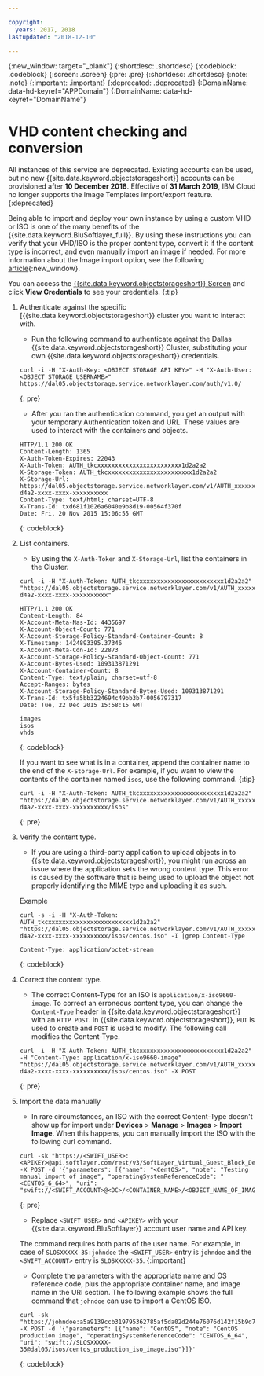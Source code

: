 ```yaml
---

copyright:
  years: 2017, 2018
lastupdated: "2018-12-10"

---
```

{:new_window: target="_blank"}
{:shortdesc: .shortdesc}
{:codeblock: .codeblock}
{:screen: .screen}
{:pre: .pre}
{:shortdesc: .shortdesc}
{:note: .note}
{:important: .important}
{:deprecated: .deprecated}
{:DomainName: data-hd-keyref="APPDomain"}
{:DomainName: data-hd-keyref="DomainName"}


# VHD content checking and conversion

All instances of this service are deprecated. Existing accounts can be used, but no new {{site.data.keyword.objectstorageshort}} accounts can be provisioned after **10 December 2018**. Effective of **31 March 2019**, IBM Cloud no longer supports the Image Templates import/export feature.
{:deprecated}

Being able to import and deploy your own instance by using a custom VHD or ISO is one of the many benefits of the {{site.data.keyword.BluSoftlayer_full}}. By using these instructions you can verify that your VHD/ISO is the proper content type, convert it if the content type is incorrect, and even manually import an image if needed. For more information about the Image import option, see the following [article](https://{DomainName}/docs/infrastructure/image-templates/import-image.html){:new_window}.

You can access the [{{site.data.keyword.objectstorageshort}} Screen](interacting-in-portal.html) and click **View Credentials** to see your credentials.
{:tip}

1. Authenticate against the specific [{{site.data.keyword.objectstorageshort}} cluster you want to interact with.
   - Run the following command to authenticate against the Dallas {{site.data.keyword.objectstorageshort}} Cluster, substituting your own {{site.data.keyword.objectstorageshort}} credentials.

   ```
   curl -i -H "X-Auth-Key: <OBJECT STORAGE API KEY>" -H "X-Auth-User: <OBJECT STORAGE USERNAME>" https://dal05.objectstorage.service.networklayer.com/auth/v1.0/
   ```
   {: pre}

   - After you ran the authentication command, you get an output with your temporary Authentication token and URL. These values are used to interact with the containers and objects.

   ```
   HTTP/1.1 200 OK
   Content-Length: 1365
   X-Auth-Token-Expires: 22043
   X-Auth-Token: AUTH_tkcxxxxxxxxxxxxxxxxxxxxxxxx1d2a2a2
   X-Storage-Token: AUTH_tkcxxxxxxxxxxxxxxxxxxxxxxxx1d2a2a2
   X-Storage-Url: https://dal05.objectstorage.service.networklayer.com/v1/AUTH_xxxxxxxx-d4a2-xxxx-xxxx-xxxxxxxxxx
   Content-Type: text/html; charset=UTF-8
   X-Trans-Id: txd681f1026a6040e9b8d19-00564f370f
   Date: Fri, 20 Nov 2015 15:06:55 GMT
   ```
   {: codeblock}

2. List containers.
   - By using the `X-Auth-Token` and `X-Storage-Url`, list the containers in the Cluster.

   ```
   curl -i -H "X-Auth-Token: AUTH_tkcxxxxxxxxxxxxxxxxxxxxxxxx1d2a2a2" "https://dal05.objectstorage.service.networklayer.com/v1/AUTH_xxxxxxxx-d4a2-xxxx-xxxx-xxxxxxxxxx"

   HTTP/1.1 200 OK
   Content-Length: 84
   X-Account-Meta-Nas-Id: 4435697
   X-Account-Object-Count: 771
   X-Account-Storage-Policy-Standard-Container-Count: 8
   X-Timestamp: 1424893395.37346
   X-Account-Meta-Cdn-Id: 22873
   X-Account-Storage-Policy-Standard-Object-Count: 771
   X-Account-Bytes-Used: 109313871291
   X-Account-Container-Count: 8
   Content-Type: text/plain; charset=utf-8
   Accept-Ranges: bytes      
   X-Account-Storage-Policy-Standard-Bytes-Used: 109313871291
   X-Trans-Id: tx5fa5bb3224694c49bb3b7-0056797317
   Date: Tue, 22 Dec 2015 15:58:15 GMT

   images
   isos
   vhds    
   ```
   {: codeblock}

   If you want to see what is in a container, append the container name to the end of the `X-Storage-Url`. For example, if you want to view the contents of the container named `isos`, use the following command.
   {:tip}

   ```
   curl -i -H "X-Auth-Token: AUTH_tkcxxxxxxxxxxxxxxxxxxxxxxxx1d2a2a2" "https://dal05.objectstorage.service.networklayer.com/v1/AUTH_xxxxxxxx-d4a2-xxxx-xxxx-xxxxxxxxxx/isos"
   ```
   {: pre}

3. Verify the content type.
   - If you are using a third-party application to upload objects in to {{site.data.keyword.objectstorageshort}}, you might run across an issue where the application sets the wrong content type. This error is caused by the software that is being used to upload the object not properly identifying the MIME type and uploading it as such.

   Example
   ```
   curl -s -i -H "X-Auth-Token: AUTH_tkcxxxxxxxxxxxxxxxxxxxxxxxx1d2a2a2" "https://dal05.objectstorage.service.networklayer.com/v1/AUTH_xxxxxxxx-d4a2-xxxx-xxxx-xxxxxxxxxx/isos/centos.iso" -I |grep Content-Type

   Content-Type: application/octet-stream
   ```
   {: codeblock}

4. Correct the content type.
   - The correct Content-Type for an ISO is `application/x-iso9660-image`. To correct an erroneous content type, you can change the `Content-Type` header in {{site.data.keyword.objectstorageshort}} with an `HTTP POST`. In {{site.data.keyword.objectstorageshort}}, `PUT` is used to create and `POST` is used to modify. The following call modifies the Content-Type.

   ```
   curl -i -H "X-Auth-Token: AUTH_tkcxxxxxxxxxxxxxxxxxxxxxxxx1d2a2a2" -H "Content-Type: application/x-iso9660-image" "https://dal05.objectstorage.service.networklayer.com/v1/AUTH_xxxxxxxx-d4a2-xxxx-xxxx-xxxxxxxxxx/isos/centos.iso" -X POST
   ```
   {: pre}

5. Import the data manually
   - In rare circumstances, an ISO with the correct Content-Type doesn't show up for import under **Devices** > **Manage** > **Images** > **Import Image**. When this happens, you can manually import the ISO  with the following curl command.

   ```
   curl -sk "https://<SWIFT_USER>:<APIKEY>@api.softlayer.com/rest/v3/SoftLayer_Virtual_Guest_Block_Device_Template_Group/createFromExternalSource.json" -X POST -d '{"parameters": [{"name": "<CentOS>", "note": "Testing manual import of image", "operatingSystemReferenceCode": "<CENTOS_6_64>", "uri": "swift://<SWIFT_ACCOUNT>@<DC>/<CONTAINER_NAME>/<OBJECT_NAME_OF_IMAGE>"}]}'
   ```
   {: pre}

   - Replace `<SWIFT_USER>` and `<APIKEY>` with your {{site.data.keyword.BluSoftlayer}} account user name and API key.

   The command requires both parts of the user name. For example, in case of `SLOSXXXXX-35:johndoe` the `<SWIFT_USER>` entry is `johndoe` and the `<SWIFT_ACCOUNT>` entry is `SLOSXXXXX-35`.
   {:important}

   - Complete the parameters with the appropriate name and OS reference code, plus the appropriate container name, and image name in the URI section.
   The following example shows the full command that `johndoe` can use to import a CentOS ISO.

   ```
   curl -sk "https://johndoe:a5a9139ccb319795362785af5da02d244e76076d142f15b9d7bb95671b83XXXX@api.softlayer.com/rest/v3/SoftLayer_Virtual_Guest_Block_Device_Template_Group/createFromExternalSource.json" -X POST -d '{"parameters": [{"name": "CentOS", "note": "CentOS production image", "operatingSystemReferenceCode": "CENTOS_6_64", "uri": "swift://SLOSXXXXX-35@dal05/isos/centos_production_iso_image.iso"}]}'
   ```
   {: codeblock}
